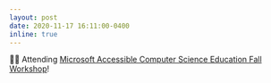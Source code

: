 ```yaml
---
layout: post
date: 2020-11-17 16:11:00-0400
inline: true
---
```


👩‍💻 Attending [Microsoft Accessible Computer Science Education Fall Workshop](https://www.microsoft.com/en-us/research/event/accessible-cs-education-fall-workshop/)!